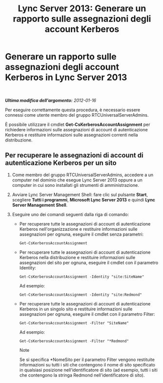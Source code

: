 ﻿---
title: 'Lync Server 2013: Generare un rapporto sulle assegnazioni degli account Kerberos'
TOCTitle: Generare un rapporto sulle assegnazioni degli account Kerberos
ms:assetid: 523231f6-81b3-454b-996d-663d9bd5cf83
ms:mtpsurl: https://technet.microsoft.com/it-it/library/Gg398343(v=OCS.15)
ms:contentKeyID: 49300575
ms.date: 08/24/2015
mtps_version: v=OCS.15
ms.translationtype: HT
---

# Generare un rapporto sulle assegnazioni degli account Kerberos in Lync Server 2013

 

_**Ultima modifica dell'argomento:** 2012-01-16_

Per eseguire correttamente questa procedura, è necessario essere connessi come utente membro del gruppo RTCUniversalServerAdmins.

È possibile utilizzare il cmdlet **Get-CsKerberosAccountAssignment** per richiedere informazioni sulle assegnazioni di account di autenticazione Kerberos e restituire informazioni sulle assegnazioni correnti nella distribuzione.

## Per recuperare le assegnazioni di account di autenticazione Kerberos per un sito

1.  Come membro del gruppo RTCUniversalServerAdmins, accedere a un computer nel dominio che esegue Lync Server 2013 oppure a un computer in cui sono installati gli strumenti di amministrazione.

2.  Avviare Lync Server Management Shell: fare clic sul pulsante **Start**, scegliere **Tutti i programmi**, **Microsoft Lync Server 2013** e quindi **Lync Server Management Shell**.

3.  Eseguire uno dei comandi seguenti dalla riga di comando:
    
      - Per recuperare tutte le assegnazioni di account di autenticazione Kerberos nell'organizzazione e restituire informazioni sulle assegnazioni per ognuna, eseguire il cmdlet senza parametri:
        
            Get-CsKerberosAccountAssignment
    
      - Per recuperare tutte le assegnazioni di account di autenticazione Kerberos nella distribuzione e restituire informazioni sulle assegnazioni del sito per ognuna, eseguire il cmdlet con il parametro Identity:
        
            Get-CsKerberosAccountAssignment -Identity "site:SiteName"
        
        Ad esempio:
        
            Get-CsKerberosAccountAssignment -Identity "site:Redmond"
    
      - Per recuperare tutte le assegnazioni di account di autenticazione Kerberos in un singolo sito e restituire informazioni sulle assegnazioni per ognuna, eseguire il cmdlet con il parametro Filter:
        
            Get-CsKerberosAccountAssignment -Filter "SiteName"
        
        Ad esempio:
        
            Get-CsKerberosAccountAssignment -Filter "*Redmond"
        

        > [!NOTE]
        > Se si specifica *NomeSito per il parametro Filter vengono restituite informazioni su tutti i siti che contengono il nome di sito specificato in qualsiasi posizione nell'identificatore di sito (ad esempio, tutti i siti che contengono la stringa Redmond nell'identificatore di sito).


